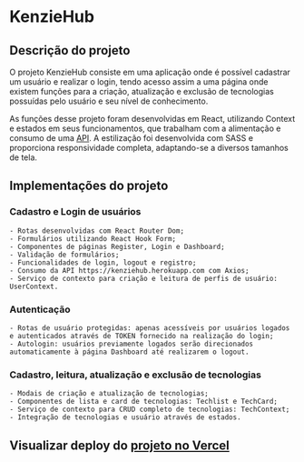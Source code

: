 # KenzieHub

## Descrição do projeto

O projeto KenzieHub consiste em uma aplicação onde é possível cadastrar um usuário e realizar o login, tendo acesso assim a uma página onde existem funções para a criação, atualização e exclusão de tecnologias possuídas pelo usuário e seu nível de conhecimento.

As funções desse projeto foram desenvolvidas em React, utilizando Context e estados em seus funcionamentos, que trabalham com a alimentação e consumo de uma [API](https://github.com/Kenzie-Academy-Brasil-Developers/kenziehub-api). A estilização foi desenvolvida com SASS e proporciona responsividade completa, adaptando-se a diversos tamanhos de tela.

## Implementações do projeto

### Cadastro e Login de usuários
    - Rotas desenvolvidas com React Router Dom;
    - Formulários utilizando React Hook Form;
    - Componentes de páginas Register, Login e Dashboard;
    - Validação de formulários;
    - Funcionalidades de login, logout e registro;
    - Consumo da API https://kenziehub.herokuapp.com com Axios;
    - Serviço de contexto para criação e leitura de perfis de usuário: UserContext.

### Autenticação
    - Rotas de usuário protegidas: apenas acessíveis por usuários logados e autenticados através de TOKEN fornecido na realização do login;
    - Autologin: usuários previamente logados serão direcionados automaticamente à página Dashboard até realizarem o logout.

### Cadastro, leitura, atualização e exclusão de tecnologias
    - Modais de criação e atualização de tecnologias;
    - Componentes de lista e card de tecnologias: Techlist e TechCard;
    - Serviço de contexto para CRUD completo de tecnologias: TechContext;
    - Integração de tecnologias e usuário através de estados.


## Visualizar deploy do [projeto no Vercel](https://kenziehub-react-tawny.vercel.app/)
